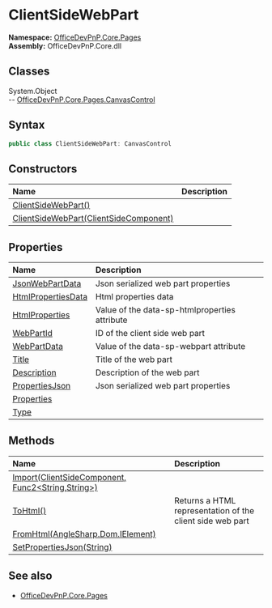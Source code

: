 # ClientSideWebPart
  
**Namespace:** [OfficeDevPnP.Core.Pages](OfficeDevPnP.Core.Pages.md)  
**Assembly:** OfficeDevPnP.Core.dll  
## Classes
System.Object  
-- [OfficeDevPnP.Core.Pages.CanvasControl](OfficeDevPnP.Core.Pages.CanvasControl.md)
## Syntax
```C#
public class ClientSideWebPart: CanvasControl
```
## Constructors
|**Name**|**Description**|
|:-----|:-----|
| [ClientSideWebPart()](ClientSideWebPartconstructor1details.md) | 
| [ClientSideWebPart(ClientSideComponent)](ClientSideWebPartconstructor1details.md) | 
## Properties
|**Name**|**Description**|
|:-----|:-----|
| [JsonWebPartData](ClientSideWebPart.JsonWebPartData.md) | Json serialized web part properties
| [HtmlPropertiesData](ClientSideWebPart.HtmlPropertiesData.md) | Html properties data
| [HtmlProperties](ClientSideWebPart.HtmlProperties.md) | Value of the data-sp-htmlproperties attribute
| [WebPartId](ClientSideWebPart.WebPartId.md) | ID of the client side web part
| [WebPartData](ClientSideWebPart.WebPartData.md) | Value of the data-sp-webpart attribute
| [Title](ClientSideWebPart.Title.md) | Title of the web part
| [Description](ClientSideWebPart.Description.md) | Description of the web part
| [PropertiesJson](ClientSideWebPart.PropertiesJson.md) | Json serialized web part properties
| [Properties](ClientSideWebPart.Properties.md) | 
| [Type](ClientSideWebPart.Type.md) | 
## Methods
|**Name**|**Description**|
|:-----|:-----|
| [Import(ClientSideComponent, Func2<String,String>)](ClientSideWebPartImportClientSideComponentFunc2<String,String>.md) | 
| [ToHtml()](ClientSideWebPartToHtml.md) | Returns a HTML representation of the client side web part
| [FromHtml(AngleSharp.Dom.IElement)](ClientSideWebPartFromHtmlAngleSharp.Dom.IElement.md) | 
| [SetPropertiesJson(String)](ClientSideWebPartSetPropertiesJsonString.md) | 
## See also
- [OfficeDevPnP.Core.Pages](OfficeDevPnP.Core.Pages.md)
